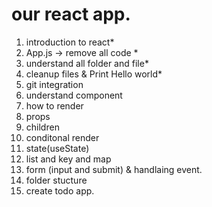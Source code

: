 # our react app.

1. introduction to react*
1. App.js -> remove all code *
1. understand all folder and file*
1. cleanup files & Print Hello world*
1. git integration
1. understand component
1. how to render
1. props
1. children
1. conditonal render
1. state(useState)
1. list and key and map
1. form (input and submit) & handlaing event.
1. folder stucture
1. create  todo app.